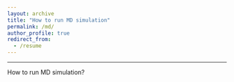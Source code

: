```yaml
---
layout: archive
title: "How to run MD simulation"
permalink: /md/
author_profile: true
redirect_from:
  - /resume
---
```

---
How to run MD simulation?
